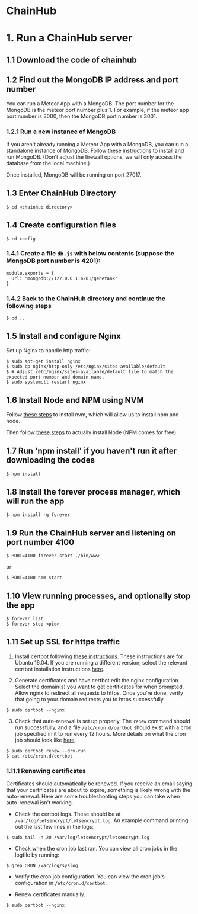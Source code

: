 # ChainHub

# 1. Run a ChainHub server

## 1.1 Download the code of chainhub

## 1.2 Find out the MongoDB IP address and port number

You can run a Meteor App with a MongoDB. The port number for the MongoDB is the meteor port number plus 1. For example, if the meteor app port number is 3000, then the MongoDB port number is 3001.

### 1.2.1 Run a new instance of MongoDB

If you aren't already running a Meteor App with a MongoDB, you can run a standalone instance of MongoDB. Follow [these instructions](https://www.digitalocean.com/community/tutorials/how-to-install-mongodb-on-ubuntu-16-04) to install and run MongoDB. (Don't adjust the firewall options, we will only access the database from the local machine.)

Once installed, MongoDB will be running on port 27017.

## 1.3 Enter ChainHub Directory
```console
$ cd <chainhub directory>
```

## 1.4 Create configuration files

```console
$ cd config
```

### 1.4.1 Create a file `db.js` with below contents (suppose the MongoDB port number is 4201):
```
module.exports = {
  url: 'mongodb://127.0.0.1:4201/genetank'
}
```

### 1.4.2 Back to the ChainHub directory and continue the following steps

```console
$ cd ..
```

## 1.5 Install and configure Nginx

Set up Nginx to handle http traffic:

```console
$ sudo apt-get install nginx
$ sudo cp nginx/http-only /etc/nginx/sites-available/default
$ # Adjust /etc/nginx/sites-available/default file to match the expected port number and domain name.
$ sudo systemctl restart nginx
```

## 1.6 Install Node and NPM using NVM

Follow [these steps](https://github.com/creationix/nvm/blob/master/README.md#installation) to install nvm, which will allow us to install npm and node.

Then follow [these steps](https://github.com/creationix/nvm/blob/master/README.md#usage) to actually install Node (NPM comes for free).

## 1.7 Run 'npm install' if you haven't run it after downloading the codes

```console
$ npm install
```

## 1.8 Install the forever process manager, which will run the app

```console
$ npm install -g forever
```

## 1.9 Run the ChainHub server and listening on port number 4100

```console
$ PORT=4100 forever start ./bin/www
```
or
```console
$ PORT=4100 npm start
```

## 1.10 View running processes, and optionally stop the app

```console
$ forever list
$ forever stop <pid>
```

## 1.11 Set up SSL for https traffic

1. Install certbot following [these instructions](https://certbot.eff.org/lets-encrypt/ubuntuxenial-nginx). These instructions are for Ubuntu 16.04. If you are running a different version, select the relevant certbot installation instructions [here](https://certbot.eff.org/).

2. Generate certificates and have certbot edit the nginx configuration. Select the domain(s) you want to get certificates for when prompted. Allow nginx to redirect all requests to https. Once you're done, verify that going to your domain redirects you to https successfully.
```console
$ sudo certbot --nginx
```

3. Check that auto-renewal is set up properly. The `renew` command should run successfully, and a file `/etc/cron.d/certbot` should exist with a cron job specified in it to run every 12 hours. More details on what the cron job should look like [here](https://community.letsencrypt.org/t/cerbot-cron-job/23895/5).
```console
$ sudo certbot renew --dry-run
$ cat /etc/cron.d/certbot
```

### 1.11.1 Renewing certificates

Certificates should automatically be renewed. If you receive an email saying that your certificates are about to expire, something is likely wrong with the auto-renewal. Here are some troubleshooting steps you can take when auto-renewal isn't working.

- Check the certbot logs. These should be at `/var/log/letsencrypt/letsencrypt.log`. An example command printing out the last few lines in the logs:
```console
$ sudo tail -n 20 /var/log/letsencrypt/letsencrypt.log
```

- Check when the cron job last ran. You can view all cron jobs in the logfile by running:
```console
$ grep CRON /var/log/syslog
```

- Verify the cron job configuration. You can view the cron job's configuration in `/etc/cron.d/certbot`.

- Renew certificates manually.
```console
$ sudo certbot --nginx
```
